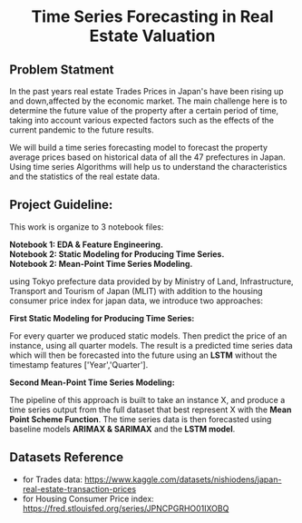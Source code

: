 # <center> Time Series Forecasting in Real Estate Valuation  </center>


## Problem Statment

In the past years real estate Trades Prices in Japan's have been rising up and down,affected by the
economic market. The main challenge here is to determine the future value of the property after a certain period of time, taking into account various expected factors such as the effects of the current pandemic to the future results.

We will build a time series forecasting model to forecast the property average prices based on historical data of all the 47 prefectures in Japan. Using time series Algorithms will help us to understand the characteristics and the
statistics of the real estate data. 

## Project Guideline: 


This work is organize to 3 notebook files:

**Notebook 1: EDA & Feature Engineering.**<br>
**Notebook 2: Static Modeling for Producing Time Series.**<br>
**Notebook 2: Mean-Point Time Series Modeling.**<br>


using Tokyo prefecture data provided by by Ministry of Land, Infrastructure, Transport and Tourism of Japan (MLIT) with addition to the housing consumer price index for japan data, we introduce two approaches:

**First Static Modeling for Producing Time Series:**

For every quarter we produced static models. Then predict the price of an instance, using all quarter models. The result is a predicted time series data which will then be forecasted into the future using an **LSTM** without the timestamp features ['Year','Quarter'].

**Second Mean-Point Time Series Modeling:**

The pipeline of this approach is built to take an instance X, and produce a time series output from the full dataset that best represent X with the **Mean Point Scheme Function**. The time series data is then forecasted using baseline models **ARIMAX & SARIMAX** and the **LSTM model**.


## Datasets Reference

- for Trades data: https://www.kaggle.com/datasets/nishiodens/japan-real-estate-transaction-prices
- for Housing Consumer Price index: https://fred.stlouisfed.org/series/JPNCPGRHO01IXOBQ


```python

```
